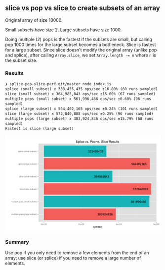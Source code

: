 ## slice vs pop vs slice to create subsets of an array

Original array of size 10000.

Small subsets have size 2. Large subsets have size 1000.

Doing multiple (2) pops is the fastest if the subsets are small, but calling pop
1000 times for the large subset becomes a bottleneck.  Slice is fastest for a
large subset.  Since slice doesn't modify the original array (unlike pop and
splice), after calling `Array.slice`, we set `Array.length -= n` where `n` is
the subset size.

### Results
```
❯ splice-pop-slice-perf git/master node index.js
splice (small subset) x 333,455,435 ops/sec ±16.80% (60 runs sampled)
slice (small subset) x 364,985,843 ops/sec ±15.00% (67 runs sampled)
multiple pops (small subset) x 561,996,466 ops/sec ±0.60% (96 runs sampled)
splice (large subset) x 564,402,165 ops/sec ±0.24% (101 runs sampled)
slice (large subset) x 572,840,888 ops/sec ±0.25% (96 runs sampled)
multiple pops (large subset) x 383,924,836 ops/sec ±15.79% (68 runs sampled)
Fastest is slice (large subset)
```

![Graph of results](results.png)

### Summary

Use pop if you only need to remove a few elements from the end of an array; use
slice (or splice) if you need to remove a large number of elements.